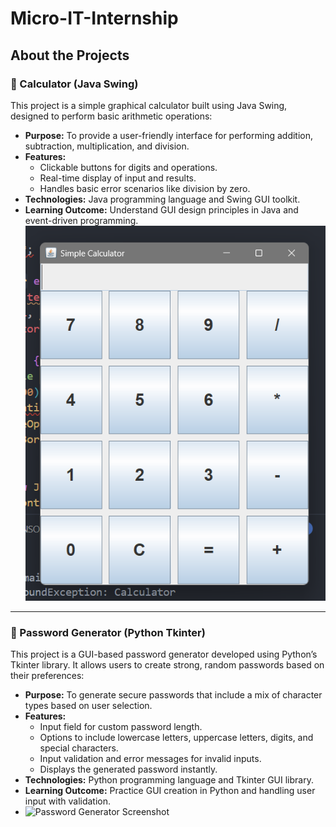 # Micro-IT-Internship
## About the Projects

### 🧮 Calculator (Java Swing)

This project is a simple graphical calculator built using Java Swing, designed to perform basic arithmetic operations:

- **Purpose:** To provide a user-friendly interface for performing addition, subtraction, multiplication, and division.
- **Features:**
  - Clickable buttons for digits and operations.
  - Real-time display of input and results.
  - Handles basic error scenarios like division by zero.
- **Technologies:** Java programming language and Swing GUI toolkit.
- **Learning Outcome:** Understand GUI design principles in Java and event-driven programming.
![Calculator Screenshot](images/calculator.png)
---

### 🔐 Password Generator (Python Tkinter)

This project is a GUI-based password generator developed using Python’s Tkinter library. It allows users to create strong, random passwords based on their preferences:

- **Purpose:** To generate secure passwords that include a mix of character types based on user selection.
- **Features:**
  - Input field for custom password length.
  - Options to include lowercase letters, uppercase letters, digits, and special characters.
  - Input validation and error messages for invalid inputs.
  - Displays the generated password instantly.
- **Technologies:** Python programming language and Tkinter GUI library.
- **Learning Outcome:** Practice GUI creation in Python and handling user input with validation.
- ![Password Generator Screenshot](images/password-generator.png)
